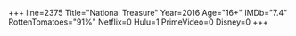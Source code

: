 +++
line=2375
Title="National Treasure"
Year=2016
Age="16+"
IMDb="7.4"
RottenTomatoes="91%"
Netflix=0
Hulu=1
PrimeVideo=0
Disney=0
+++

